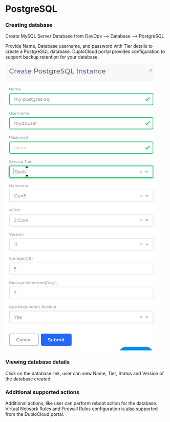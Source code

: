# PostgreSQL

### Creating database

Create MySQL Server Database from DevOps --> Database --> PostgreSQL

Provide Name, Database username, and password with Tier details to create a PostgreSQL database. DuploCloud portal provides configuration to support backup retention for your database.

![](<../../../.gitbook/assets/image (1) (2) (1).png>)

### Viewing database details

Click on the database link, user can view Name, Tier, Status and Version of the database created.

### Additional supported actions

Additional actions, like user can perform reboot action for the database. Virtual Network Rules and Firewall Rules configuration is also supported from the DuploCloud portal.
